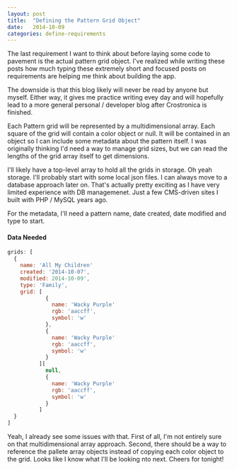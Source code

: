 ```yaml
---
layout: post
title:  "Defining the Pattern Grid Object"
date:   2014-10-09
categories: define-requirements
---
```

The last requirement I want to think about before laying some code to pavement is the actual pattern grid object. I've realized while writing these posts how much typing these extremely short and focused posts on requirements are helping me think about building the app.

The downside is that this blog likely will never be read by anyone but myself. Either way, it gives me practice writing evey day and will hopefully lead to a more general personal / developer blog after Crostronica is finished.

Each Pattern grid will be represented by a multidimensional array. Each square of the grid will contain a color object or null. It will be contained in an object so I can include some metadata about the pattern itself. I was originally thinking I'd need a way to manage grid sizes, but we can read the lengths of the grid array itself to get dimensions.

I'll likely have a top-level array to hold all the grids in storage. Oh yeah storage. I'll probably start with some local json files. I can always move to a database approach later on. That's actually pretty exciting as I have very limited experience with DB managemenet. Just a few CMS-driven sites I built with PHP / MySQL years ago.

For the metadata, I'll need a pattern name, date created, date modified and type to start.

#### Data Needed

```javascript
grids: [
  {
    name: 'All My Children'
    created: '2014-10-07',
    modified: 2014-10-09',
    type: 'Family',
    grid: [
            {
              name: 'Wacky Purple'
              rgb: 'aaccff',
              symbol: 'w'
            },
            {
              name: 'Wacky Purple'
              rgb: 'aaccff',
              symbol: 'w'
            }
          ][
            null,
            {
              name: 'Wacky Purple'
              rgb: 'aaccff',
              symbol: 'w'
            }
          ]
  }
]

```

Yeah, I already see some issues with that. First of all, I'm not entirely sure on that multidimensional array approach. Second, there should be a way to reference the pallete array objects instead of copying each color object to the grid. Looks like I know what I'll be looking nto next. Cheers for tonight!
